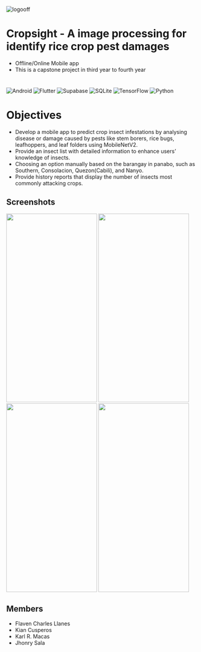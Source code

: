 
![logooff](https://github.com/user-attachments/assets/8d369db8-8f4f-4be0-a2b9-95e66f378fec)
# Cropsight - A image processing for identify rice crop pest damages

- Offline/Online Mobile app
- This is a capstone project in third year to fourth year
# 
![Android](https://img.shields.io/badge/Android-3DDC84?style=for-the-badge&logo=android&logoColor=white)
![Flutter](https://img.shields.io/badge/Flutter-%2302569B.svg?style=for-the-badge&logo=Flutter&logoColor=white)
![Supabase](https://img.shields.io/badge/Supabase-3ECF8E?style=for-the-badge&logo=supabase&logoColor=white)
![SQLite](https://img.shields.io/badge/sqlite-%2307405e.svg?style=for-the-badge&logo=sqlite&logoColor=white)
![TensorFlow](https://img.shields.io/badge/TensorFlow-%23FF6F00.svg?style=for-the-badge&logo=TensorFlow&logoColor=white)
![Python](https://img.shields.io/badge/python-3670A0?style=for-the-badge&logo=python&logoColor=ffdd54)


# Objectives
- Develop a mobile app to predict crop insect infestations by analysing disease or damage caused by pests like stem borers, rice bugs, leafhoppers, and leaf folders using MobileNetV2.
- Provide an insect list with detailed information to enhance users’ knowledge of insects.
- Choosing an option manually based on the barangay in panabo, such as Southern, Consolacion, Quezon(Cabili), and Nanyo.
- Provide history reports that display the number of insects most commonly attacking crops.

## Screenshots
<img src="https://github.com/user-attachments/assets/fede1c2b-4d8e-4866-8f68-319cfbd54351" width="240" height="500px"  />
<img src="https://github.com/user-attachments/assets/09bb44c3-8fc6-4310-bf85-0c8a469931ac" width="240" height="500px"  />
<img src="https://github.com/user-attachments/assets/59fe1e63-f792-4d2b-9ee8-aa1623b70944" width="240" height="500px"  />
<img src="https://github.com/user-attachments/assets/bd7b1532-15f8-4eba-8ca7-5f1e7410a6eb" width="240" height="500px"  />

## Members
- Flaven Charles Llanes
- Kian Cusperos
- Karl R. Macas
- Jhonry Sala



